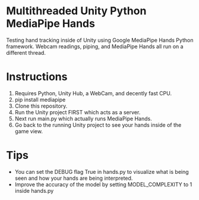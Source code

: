 # Multithreaded Unity Python MediaPipe Hands
Testing hand tracking inside of Unity using Google MediaPipe Hands Python framework. Webcam readings, piping, and MediaPipe Hands all run on a different thread.

# Instructions
1. Requires Python, Unity Hub, a WebCam, and decently fast CPU.
2. pip install mediapipe
3. Clone this repository.
4. Run the Unity project FIRST which acts as a server.
5. Next run main.py which actually runs MediaPipe Hands.
6. Go back to the running Unity project to see your hands inside of the game view.

# Tips
* You can set the DEBUG flag True in hands.py to visualize what is being seen and how your hands are being interpreted.
* Improve the accuracy of the model by setting MODEL_COMPLEXITY to 1 inside hands.py

